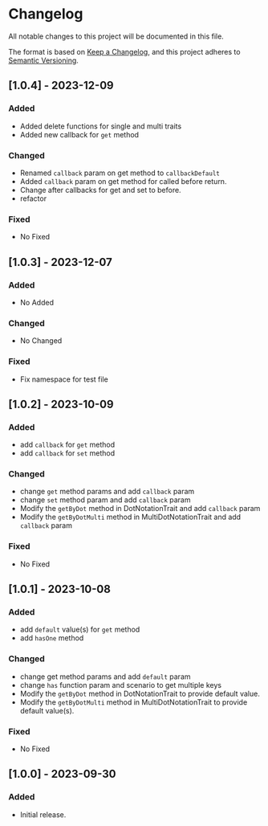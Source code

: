 # Changelog

All notable changes to this project will be documented in this file.

The format is based on [Keep a Changelog](https://keepachangelog.com/en/1.0.0/),
and this project adheres to [Semantic Versioning](https://semver.org/spec/v2.0.0.html).

## [1.0.4] - 2023-12-09

### Added

- Added delete functions for single and multi traits
- Added new callback for `get` method

### Changed

- Renamed `callback` param on get method to `callbackDefault`
- Added `callback` param on get method for called before return.
- Change after callbacks for get and set to before.
- refactor
### Fixed

- No Fixed


## [1.0.3] - 2023-12-07

### Added

- No Added

### Changed

- No Changed

### Fixed

- Fix namespace for test file

## [1.0.2] - 2023-10-09

### Added

- add `callback` for `get` method
- add `callback` for `set` method

### Changed

- change `get` method params and add `callback` param
- change `set` method param and add `callback` param
- Modify the `getByDot` method in DotNotationTrait and add `callback` param
- Modify the `getByDotMulti` method in MultiDotNotationTrait and add `callback` param

### Fixed

- No Fixed

## [1.0.1] - 2023-10-08

### Added

- add `default` value(s) for `get` method
- add `hasOne` method

### Changed

- change get method params and add `default` param
- change `has` function param and scenario to get multiple keys
- Modify the `getByDot` method in DotNotationTrait to provide default value.
- Modify the `getByDotMulti` method in MultiDotNotationTrait to provide default value(s).

### Fixed

- No Fixed

## [1.0.0] - 2023-09-30

### Added

- Initial release.

